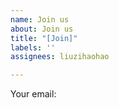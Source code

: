 ```yaml
---
name: Join us
about: Join us
title: "[Join]"
labels: ''
assignees: liuzihaohao

---
```


Your email: